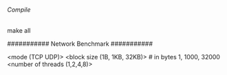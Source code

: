 ###### Compile #####

make all

########### Network Benchmark ###########

<mode (TCP UDP)>
<block size (1B, 1KB, 32KB)> # in bytes 1, 1000, 32000
<number of threads (1,2,4,8)>